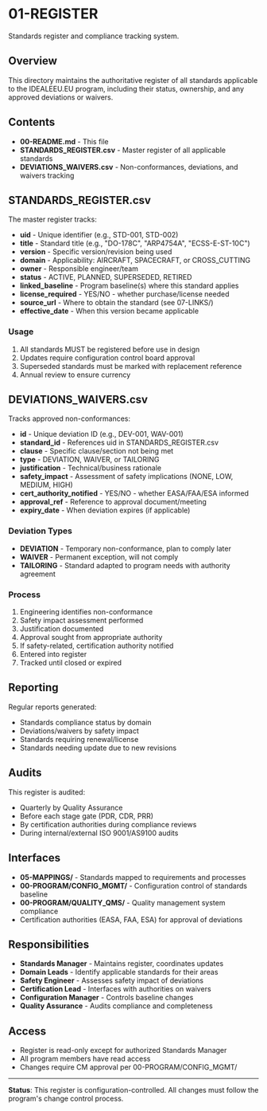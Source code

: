 # 01-REGISTER

Standards register and compliance tracking system.

## Overview

This directory maintains the authoritative register of all standards applicable to the IDEALEEU.EU program, including their status, ownership, and any approved deviations or waivers.

## Contents

- **00-README.md** - This file
- **STANDARDS_REGISTER.csv** - Master register of all applicable standards
- **DEVIATIONS_WAIVERS.csv** - Non-conformances, deviations, and waivers tracking

## STANDARDS_REGISTER.csv

The master register tracks:
- **uid** - Unique identifier (e.g., STD-001, STD-002)
- **title** - Standard title (e.g., "DO-178C", "ARP4754A", "ECSS-E-ST-10C")
- **version** - Specific version/revision being used
- **domain** - Applicability: AIRCRAFT, SPACECRAFT, or CROSS_CUTTING
- **owner** - Responsible engineer/team
- **status** - ACTIVE, PLANNED, SUPERSEDED, RETIRED
- **linked_baseline** - Program baseline(s) where this standard applies
- **license_required** - YES/NO - whether purchase/license needed
- **source_url** - Where to obtain the standard (see 07-LINKS/)
- **effective_date** - When this version became applicable

### Usage
1. All standards MUST be registered before use in design
2. Updates require configuration control board approval
3. Superseded standards must be marked with replacement reference
4. Annual review to ensure currency

## DEVIATIONS_WAIVERS.csv

Tracks approved non-conformances:
- **id** - Unique deviation ID (e.g., DEV-001, WAV-001)
- **standard_id** - References uid in STANDARDS_REGISTER.csv
- **clause** - Specific clause/section not being met
- **type** - DEVIATION, WAIVER, or TAILORING
- **justification** - Technical/business rationale
- **safety_impact** - Assessment of safety implications (NONE, LOW, MEDIUM, HIGH)
- **cert_authority_notified** - YES/NO - whether EASA/FAA/ESA informed
- **approval_ref** - Reference to approval document/meeting
- **expiry_date** - When deviation expires (if applicable)

### Deviation Types
- **DEVIATION** - Temporary non-conformance, plan to comply later
- **WAIVER** - Permanent exception, will not comply
- **TAILORING** - Standard adapted to program needs with authority agreement

### Process
1. Engineering identifies non-conformance
2. Safety impact assessment performed
3. Justification documented
4. Approval sought from appropriate authority
5. If safety-related, certification authority notified
6. Entered into register
7. Tracked until closed or expired

## Reporting

Regular reports generated:
- Standards compliance status by domain
- Deviations/waivers by safety impact
- Standards requiring renewal/license
- Standards needing update due to new revisions

## Audits

This register is audited:
- Quarterly by Quality Assurance
- Before each stage gate (PDR, CDR, PRR)
- By certification authorities during compliance reviews
- During internal/external ISO 9001/AS9100 audits

## Interfaces

- **05-MAPPINGS/** - Standards mapped to requirements and processes
- **00-PROGRAM/CONFIG_MGMT/** - Configuration control of standards baseline
- **00-PROGRAM/QUALITY_QMS/** - Quality management system compliance
- Certification authorities (EASA, FAA, ESA) for approval of deviations

## Responsibilities

- **Standards Manager** - Maintains register, coordinates updates
- **Domain Leads** - Identify applicable standards for their areas
- **Safety Engineer** - Assesses safety impact of deviations
- **Certification Lead** - Interfaces with authorities on waivers
- **Configuration Manager** - Controls baseline changes
- **Quality Assurance** - Audits compliance and completeness

## Access

- Register is read-only except for authorized Standards Manager
- All program members have read access
- Changes require CM approval per 00-PROGRAM/CONFIG_MGMT/

---

**Status**: This register is configuration-controlled. All changes must follow the program's change control process.
